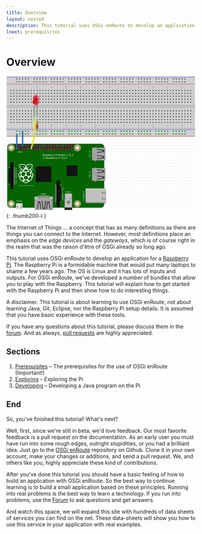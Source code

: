 ```yaml
---
title: Overview
layout: nested
description: This tutorial uses OSGi enRoute to develop an application for a Raspberry Pi.
lnext: prerequisites
---
```

# Overview

![Thumbnail for IoT Tutorial](img/exploring-led-breadboard-1.png)
{: .thumb200-l }

The Internet of Things ... a concept that has as many definitions as there are things you can connect to the Internet. However, most definitions place an emphasis on the _edge devices_ and the _gateways_, which is of course right in the realm that was the raison d'être of OSGi already so long ago.

This tutorial uses OSGi enRoute to develop an application for a [Raspberry Pi][pi]. The Raspberry Pi is a formidable machine that would put many laptops to shame a few years ago. The OS is Linux and it has lots of inputs and outputs. For OSGi enRoute, we've developed a number of bundles that allow you to play with the Raspberry. This tutorial will explain how to get started with the Raspberry Pi and then show how to do interesting things.

A disclaimer. This tutorial is about learning to use OSGi enRoute, not about learning Java, Git, Eclipse, nor the Raspberry Pi setup details. It is assumed that you have basic experience with these tools.

If you have any questions about this tutorial, please discuss them in the [forum][forum]. And as always, [pull requests][osgi.enroute.site] are highly appreciated.

## Sections

1. [Prerequisites](prerequisites.html) – The prerequisites for the use of OSGi enRoute (Important!)
1. [Exploring](exploring.html) – Exploring the Pi
1. [Developing](developing.html) – Developing a Java program on the Pi


## End

So, you've finished this tutorial! What's next?

Well, first, since we're still in beta, we'd love feedback. Our most favorite feedback is a pull request on the documentation. As an early user you must have run into some rough edges, outright stupidities, or you had a brilliant idea. Just go to the [OSGi enRoute][osgi.enroute.site] repository on Github. Clone it in your own account, make your changes or additions, and send a pull request. We, and others like you, highly appreciate these kind of contributions.

After you've done this tutorial you should have a basic feeling of how to build an application with  OSGi enRoute. So the best way to continue learning is to build a small application based on these principles. Running into real problems is the best way to learn a technology. If you run into problems, use the [Forum][forum] to ask questions and get answers.

And watch this space, we will expand this site with hundreds of data sheets of services you can find on the net. These data-sheets will show you how to use this service in your application with real examples. 

[forum]: /forum.html
[pi]: https://www.raspberrypi.org/
[osgi.enroute.site]: https://github.com/osgi/osgi.enroute.site
